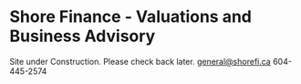 # Shore Finance - Valuations and Business Advisory
Site under Construction. Please check back later.
general@shorefi.ca
604-445-2574
